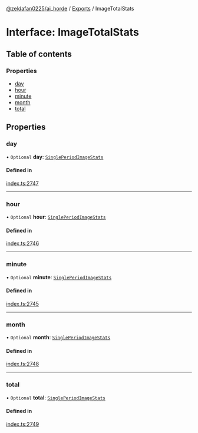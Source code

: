 [@zeldafan0225/ai_horde](../README.md) / [Exports](../modules.md) / ImageTotalStats

# Interface: ImageTotalStats

## Table of contents

### Properties

- [day](ImageTotalStats.md#day)
- [hour](ImageTotalStats.md#hour)
- [minute](ImageTotalStats.md#minute)
- [month](ImageTotalStats.md#month)
- [total](ImageTotalStats.md#total)

## Properties

### day

• `Optional` **day**: [`SinglePeriodImageStats`](SinglePeriodImageStats.md)

#### Defined in

[index.ts:2747](https://github.com/ZeldaFan0225/ai_horde/blob/90eaabf/index.ts#L2747)

___

### hour

• `Optional` **hour**: [`SinglePeriodImageStats`](SinglePeriodImageStats.md)

#### Defined in

[index.ts:2746](https://github.com/ZeldaFan0225/ai_horde/blob/90eaabf/index.ts#L2746)

___

### minute

• `Optional` **minute**: [`SinglePeriodImageStats`](SinglePeriodImageStats.md)

#### Defined in

[index.ts:2745](https://github.com/ZeldaFan0225/ai_horde/blob/90eaabf/index.ts#L2745)

___

### month

• `Optional` **month**: [`SinglePeriodImageStats`](SinglePeriodImageStats.md)

#### Defined in

[index.ts:2748](https://github.com/ZeldaFan0225/ai_horde/blob/90eaabf/index.ts#L2748)

___

### total

• `Optional` **total**: [`SinglePeriodImageStats`](SinglePeriodImageStats.md)

#### Defined in

[index.ts:2749](https://github.com/ZeldaFan0225/ai_horde/blob/90eaabf/index.ts#L2749)

